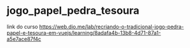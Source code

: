 # jogo_papel_pedra_tesoura

link do curso
https://web.dio.me/lab/recriando-o-tradicional-jogo-pedra-papel-e-tesoura-em-vuejs/learning/8adafa4b-13b8-4d71-87a1-a5e7ace87f4c
